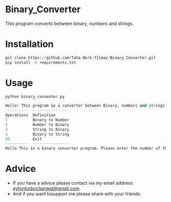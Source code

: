 # Binary_Converter
 This program converts between binary, numbers and strings.
 
# Installation
```python
git clone https://github.com/Taha-Berk-Yilmaz/Binary_Converter.git
pip install -r requirements.txt
```
# Usage
```python
python binary_conventer.py

Hello! This program is a converter between Binary, numbers and strings.
----------  ----------------
Operations  Definition
1           Binary to Number
2           Number to Binary
3           String to Binary
4           Binary to String
99          Exit
----------  ----------------
Hello This is a binary converter program. Please enter the number of the operation:
```

# Advice
- If you have a advice please contact via my email address eytonturbocharged@gmail.com.<br>
- And if you want tosupport me please share with your friends.<br>
